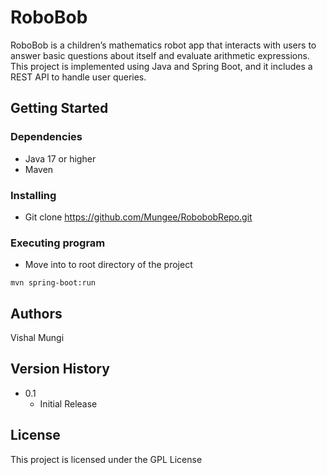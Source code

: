 # RoboBob

RoboBob is a children’s mathematics robot app that interacts with users to answer basic questions about itself and evaluate arithmetic expressions. This project is implemented using Java and Spring Boot, and it includes a REST API to handle user queries.

## Getting Started

### Dependencies

* Java 17 or higher
* Maven

### Installing

* Git clone https://github.com/Mungee/RobobobRepo.git

### Executing program

* Move into to root directory of the project
```
mvn spring-boot:run
```

## Authors

Vishal Mungi

## Version History

* 0.1
    * Initial Release

## License

This project is licensed under the GPL License